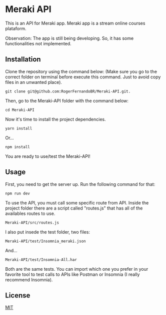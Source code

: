 # Meraki API

This is an API for Meraki app.
Meraki app is a stream online courses plataform.

Observation: The app is still being developing. So, it has some functionalities not implemented.

## Installation

Clone the repository using the command below:
(Make sure you go to the correct folder on terminal before execute this command. Just to avoid copy files in an unwanted place).
```console
git clone git@github.com:RogerFernandoBR/Meraki-API.git.

```
Then, go to the Meraki-API folder with the command below:
```console
cd Meraki-API
```
Now it's time to install the project dependencies.
```console
yarn install

```
Or...
```console
npm install

```
You are ready to use/test the Meraki-API!
## Usage
First, you need to get the server up.
Run the following command for that:
```console
npm run dev
```
To use the API, you must call some specific route from API.
Inside the project folder there are a script called "routes.js" that has all of the availables routes to use.
```console
Meraki-API/src/routes.js
```
I also put insede the test folder, two files:
```console
Meraki-API/test/Insomnia_meraki.json
```
And...
```console
Meraki-API/test/Insomnia-All.har
```
Both are the same tests.
You can import which one you prefer in your favorite tool to test calls to APIs like Postman or Insomnia (I really recommend Insomnia).

## License
[MIT](https://choosealicense.com/licenses/mit/)
